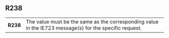 ## R238
<table>
 <tr>
  <th>
   R238
  </th>
  <td>
   The value must be the same as the corresponding value in the IE723 message(s) for the specific request.
  </td>
 </tr>
</table>
